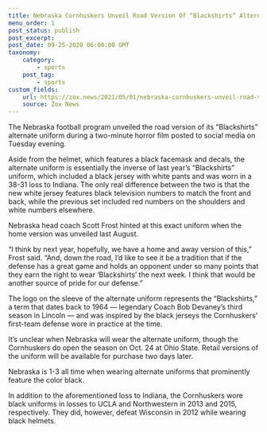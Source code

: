 ```yaml
--- 
title: Nebraska Cornhuskers Unveil Road Version Of “Blackshirts” Alternate Uniform
menu_order: 1 
post_status: publish 
post_excerpt: 
post_date: 09-25-2020 06:00:00 GMT
taxonomy: 
    category: 
        - sports  
    post_tag: 
        - sports  
custom_fields: 
    url: https://zox.news/2021/05/01/nebraska-cornhuskers-unveil-road-version-of-blackshirts-alternate-uniform/
    source: Zox News  
--- 
```


The Nebraska football program unveiled the road version of its “Blackshirts” alternate uniform during a two-minute horror film posted to social media on Tuesday evening. 

Aside from the helmet, which features a black facemask and decals, the alternate uniform is essentially the inverse of last year’s “Blackshirts” uniform, which included a black jersey with white pants and was worn in a 38-31 loss to Indiana. The only real difference between the two is that the new white jersey features black television numbers to match the front and back, while the previous set included red numbers on the shoulders and white numbers elsewhere. 

Nebraska head coach Scott Frost hinted at this exact uniform when the home version was unveiled last August. 

“I think by next year, hopefully, we have a home and away version of this,” Frost said. “And, down the road, I’d like to see it be a tradition that if the defense has a great game and holds an opponent under so many points that they earn the right to wear ‘Blackshirts’ the next week. I think that would be another source of pride for our defense.”

The logo on the sleeve of the alternate uniform represents the “Blackshirts,” a term that dates back to 1964 — legendary Coach Bob Devaney’s third season in Lincoln — and was inspired by the black jerseys the Cornhuskers’ first-team defense wore in practice at the time.

It’s unclear when Nebraska will wear the alternate uniform, though the Cornhuskers do open the season on Oct. 24 at Ohio State. Retail versions of the uniform will be available for purchase two days later. 

Nebraska is 1-3 all time when wearing alternate uniforms that prominently feature the color black. 

In addition to the aforementioned loss to Indiana, the Cornhuskers wore black uniforms in losses to UCLA and Northwestern in 2013 and 2015, respectively. They did, however, defeat Wisconsin in 2012 while wearing black helmets.

